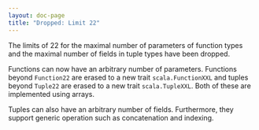 ```yaml
---
layout: doc-page
title: "Dropped: Limit 22"
---
```


The limits of 22 for the maximal number of parameters of function types
and the maximal number of fields in tuple types have been dropped.

Functions can now have an arbitrary number of
parameters. Functions beyond `Function22` are erased to a new trait
`scala.FunctionXXL` and tuples beyond `Tuple22` are erased to a new trait `scala.TupleXXL`.
Both of these are implemented using arrays.

Tuples can also have an arbitrary number of fields. Furthermore, they support generic operation such as concatenation and indexing.
